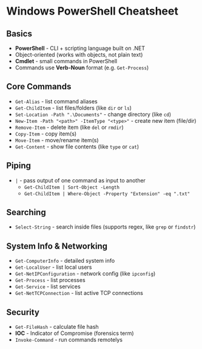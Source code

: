 # Windows PowerShell Cheatsheet

## Basics
- **PowerShell** - CLI + scripting language built on .NET
- Object-oriented (works with objects, not plain text)
- **Cmdlet** - small commands in PowerShell
- Commands use **Verb-Noun** format (e.g. `Get-Process`)

## Core Commands
- `Get-Alias` - list command aliases
- `Get-ChildItem` - list files/folders (like `dir` or `ls`)
- `Set-Location -Path ".\Documents"` - change directory (like `cd`)
- `New-Item -Path "<path>" -ItemType "<type>"` - create new item (file/dir)
- `Remove-Item` - delete item (like `del` or `rmdir`)
- `Copy-Item` - copy item(s)
- `Move-Item` - move/rename item(s)
- `Get-Content` - show file contents (like `type` or `cat`)

## Piping
- `|` - pass output of one command as input to another
  - `Get-ChildItem | Sort-Object -Length`
  - `Get-ChildItem | Where-Object -Property "Extension" -eq ".txt"`

## Searching
- `Select-String` - search inside files (supports regex, like `grep` or `findstr`)

## System Info & Networking
- `Get-ComputerInfo` - detailed system info
- `Get-LocalUser` - list local users
- `Get-NetIPConfiguration` - network config (like `ipconfig`)
- `Get-Process` - list processes
- `Get-Service` - list services
- `Get-NetTCPConnection` - list active TCP connections

## Security
- `Get-FileHash` - calculate file hash
- **IOC** - Indicator of Compromise (forensics term)
- `Invoke-Command` - run commands remotelys